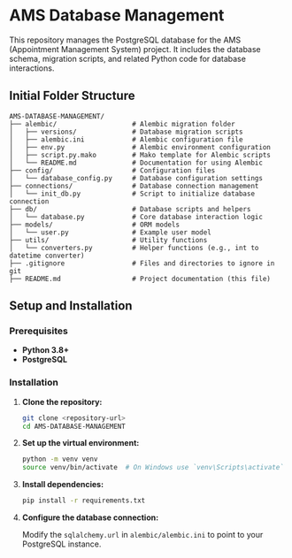 # AMS Database Management

This repository manages the PostgreSQL database for the AMS (Appointment Management System) project. It includes the database schema, migration scripts, and related Python code for database interactions.


## Initial Folder Structure

```
AMS-DATABASE-MANAGEMENT/
├── alembic/                   # Alembic migration folder
│   ├── versions/              # Database migration scripts
│   ├── alembic.ini            # Alembic configuration file
│   ├── env.py                 # Alembic environment configuration
│   ├── script.py.mako         # Mako template for Alembic scripts
│   └── README.md              # Documentation for using Alembic
├── config/                    # Configuration files
│   └── database_config.py     # Database configuration settings
├── connections/               # Database connection management
│   └── init_db.py             # Script to initialize database connection
├── db/                        # Database scripts and helpers
│   └── database.py            # Core database interaction logic
├── models/                    # ORM models
│   └── user.py                # Example user model
├── utils/                     # Utility functions
│   └── converters.py          # Helper functions (e.g., int to datetime converter)
├── .gitignore                 # Files and directories to ignore in git
├── README.md                  # Project documentation (this file)
```

## Setup and Installation

### Prerequisites

- **Python 3.8+**
- **PostgreSQL**

### Installation

1. **Clone the repository:**

   ```bash
   git clone <repository-url>
   cd AMS-DATABASE-MANAGEMENT
   ```

2. **Set up the virtual environment:**

   ```bash
   python -m venv venv
   source venv/bin/activate  # On Windows use `venv\Scripts\activate`
   ```

3. **Install dependencies:**

   ```bash
   pip install -r requirements.txt
   ```

4. **Configure the database connection:**

   Modify the `sqlalchemy.url` in `alembic/alembic.ini` to point to your PostgreSQL instance.
